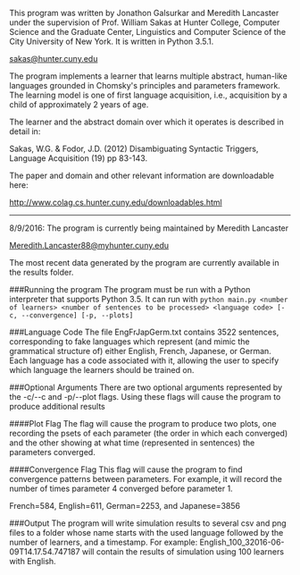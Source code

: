 This program was written by Jonathon Galsurkar and Meredith Lancaster under the supervision of Prof. William Sakas
at Hunter College, Computer Science and the Graduate Center, Linguistics and Computer Science of the City University 
of New York. It is written in Python 3.5.1.

sakas@hunter.cuny.edu

The program implements a learner that learns multiple abstract, human-like languages grounded in Chomsky's principles
and parameters framework. The learning model is one of first language acquisition, i.e., acquisition by a child of approximately
2 years of age. 

The learner and the abstract domain over which it operates is described in detail in:

Sakas, W.G. & Fodor, J.D. (2012) Disambiguating Syntactic Triggers, Language Acquisition (19) pp 83-143.

The paper and domain and other relevant information are downloadable here: 

http://www.colag.cs.hunter.cuny.edu/downloadables.html

-----

8/9/2016: The program is currently being maintained by Meredith Lancaster 

Meredith.Lancaster88@myhunter.cuny.edu

The most recent data generated by the program are currently available in the results folder.

###Running the program
The program must be run with a Python interpreter that supports Python 3.5. It can run with
`python main.py <number of learners> <number of sentences to be processed> <language code> [-c, --convergence] [-p, --plots]`

###Language Code
The file EngFrJapGerm.txt contains 3522 sentences, corresponding to fake languages which represent (and mimic the grammatical structure of) either English, French, Japanese, or German. Each language has a code associated with it, allowing the user to specify which language the learners should be trained on.

###Optional Arguments
There are two optional arguments represented by the -c/--c and -p/--plot flags. Using these flags will cause the program to produce additional results

####Plot Flag
The flag will cause the program to produce two plots, one recording the psets of each parameter (the order in which each converged) and the other showing at what time (represented in sentences) the parameters converged.

####Convergence Flag
This flag will cause the program to find convergence patterns between parameters. For example, it will record the number of times parameter 4 converged before parameter 1.

French=584, English=611, German=2253, and Japanese=3856

###Output
The program will write simulation results to several csv and png files to a folder whose name starts with the used language followed by the number of learners, and a timestamp. For example:
English_100_32016-06-09T14.17.54.747187 will contain the results of simulation using 100 learners with English.

